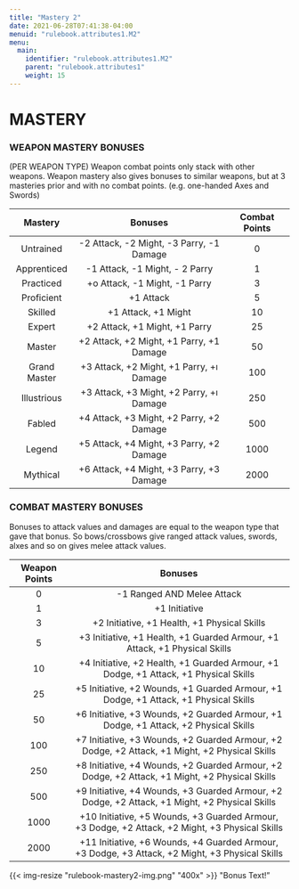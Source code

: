 ```yaml
---
title: "Mastery 2"
date: 2021-06-28T07:41:38-04:00
menuid: "rulebook.attributes1.M2"
menu:
  main:
    identifier: "rulebook.attributes1.M2"
    parent: "rulebook.attributes1"
    weight: 15
---
```


# MASTERY

### WEAPON MASTERY BONUSES
(PER WEAPON TYPE)
Weapon combat points only stack with other weapons. Weapon mastery also gives
bonuses to similar weapons, but at 3 masteries prior and with no combat points.
(e.g. one-handed Axes and Swords)

| Mastery       | Bonuses                                   | Combat Points    |
|:-------------:|:-----------------------------------------:|:----------------:|
| Untrained     | -2 Attack, -2 Might, -3 Parry, -1 Damage  | 0                |
| Apprenticed   | -1 Attack, -1 Might, - 2 Parry            | 1                |
| Practiced     | +o Attack, -1 Might, -1 Parry             | 3                |
| Proficient    | +1 Attack                                 | 5                |
| Skilled       | +1 Attack, +1 Might                       | 10               |
| Expert        | +2 Attack, +1 Might, +1 Parry             | 25               |
| Master        | +2 Attack, +2 Might, +1 Parry, +1 Damage  | 50               |
| Grand Master  | +3 Attack, +2 Might, +1 Parry, +ı Damage  | 100              |
| Illustrious   | +3 Attack, +3 Might, +2 Parry, +ı Damage  | 250              |
| Fabled        | +4 Attack, +3 Might, +2 Parry, +2 Damage  | 500              |
| Legend        | +5 Attack, +4 Might, +3 Parry, +2 Damage  | 1000             |
| Mythical      | +6 Attack, +4 Might, +3 Parry, +3 Damage  | 2000             |

### COMBAT MASTERY BONUSES
Bonuses to attack values and damages are equal to the weapon type that gave that
bonus. So bows/crossbows give ranged attack values, swords, alxes and so on gives
melee attack values.

| Weapon Points | Bonuses                                                                                         |
|:-------------:|:-----------------------------------------------------------------------------------------------:|
| 0             | -1 Ranged AND Melee Attack                                                                      |
| 1             | +1 Initiative                                                                                   |
| 3             | +2 Initiative, +1 Health, +1 Physical Skills                                                    |
| 5             | +3 Initiative, +1 Health, +1 Guarded Armour, +1 Attack, +1 Physical Skills                      |
| 10            | +4 Initiative, +2 Health, +1 Guarded Armour, +1 Dodge, +1 Attack, +1 Physical Skills            |
| 25            | +5 Initiative, +2 Wounds, +1 Guarded Armour, +1 Dodge, +1 Attack, +1 Physical Skills            |
| 50            | +6 Initiative, +3 Wounds, +2 Guarded Armour, +1 Dodge, +1 Attack, +2 Physical Skills            |
| 100           | +7 Initiative, +3 Wounds, +2 Guarded Armour, +2 Dodge, +2 Attack, +1 Might, +2 Physical Skills  |
| 250           | +8 Initiative, +4 Wounds, +2 Guarded Armour, +2 Dodge, +2 Attack, +1 Might, +2 Physical Skills  |
| 500           | +9 Initiative, +4 Wounds, +3 Guarded Armour, +2 Dodge, +2 Attack, +1 Might, +2 Physical Skills  |
| 1000          | +10 Initiative, +5 Wounds, +3 Guarded Armour, +3 Dodge, +2 Attack, +2 Might, +3 Physical Skills |
| 2000          | +11 Initiative, +6 Wounds, +4 Guarded Armour, +3 Dodge, +3 Attack, +2 Might, +3 Physical Skills |

{{< img-resize "rulebook-mastery2-img.png" "400x" >}}
"Bonus Text!”

